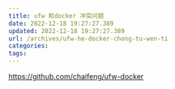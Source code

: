 ```yaml
---
title: ufw 和docker 冲突问题
date: 2022-12-18 19:27:27.389
updated: 2022-12-18 19:27:27.389
url: /archives/ufw-he-docker-chong-tu-wen-ti
categories: 
tags: 
---
```


https://github.com/chaifeng/ufw-docker